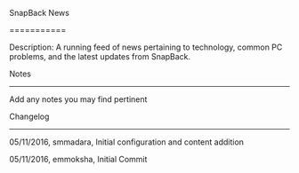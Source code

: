 SnapBack News

===========

Description: A running feed of news pertaining to technology, common PC problems, and the latest updates from SnapBack.


Notes

----

Add any notes you may find pertinent
 


Changelog

----
05/11/2016, smmadara, Initial configuration and content addition

05/11/2016, emmoksha, Initial Commit